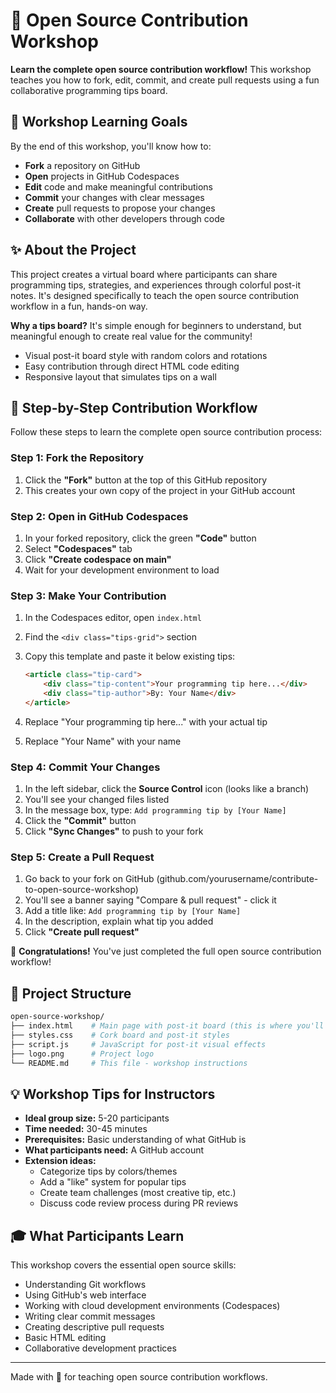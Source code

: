# 💜 Open Source Contribution Workshop

**Learn the complete open source contribution workflow!** This workshop teaches you how to fork, edit, commit, and create pull requests using a fun collaborative programming tips board.

## 🎯 Workshop Learning Goals

By the end of this workshop, you'll know how to:
- **Fork** a repository on GitHub
- **Open** projects in GitHub Codespaces
- **Edit** code and make meaningful contributions
- **Commit** your changes with clear messages
- **Create** pull requests to propose your changes
- **Collaborate** with other developers through code

## ✨ About the Project

This project creates a virtual board where participants can share programming tips, strategies, and experiences through colorful post-it notes. It's designed specifically to teach the open source contribution workflow in a fun, hands-on way.

**Why a tips board?** It's simple enough for beginners to understand, but meaningful enough to create real value for the community!

- Visual post-it board style with random colors and rotations
- Easy contribution through direct HTML code editing
- Responsive layout that simulates tips on a wall

## 🚀 Step-by-Step Contribution Workflow

Follow these steps to learn the complete open source contribution process:

### Step 1: Fork the Repository
1. Click the **"Fork"** button at the top of this GitHub repository
2. This creates your own copy of the project in your GitHub account

### Step 2: Open in GitHub Codespaces
1. In your forked repository, click the green **"Code"** button
2. Select **"Codespaces"** tab
3. Click **"Create codespace on main"**
4. Wait for your development environment to load

### Step 3: Make Your Contribution
1. In the Codespaces editor, open `index.html`
2. Find the `<div class="tips-grid">` section
3. Copy this template and paste it below existing tips:

   ```html
   <article class="tip-card">
       <div class="tip-content">Your programming tip here...</div>
       <div class="tip-author">By: Your Name</div>
   </article>
   ```

4. Replace "Your programming tip here..." with your actual tip
5. Replace "Your Name" with your name

### Step 4: Commit Your Changes
1. In the left sidebar, click the **Source Control** icon (looks like a branch)
2. You'll see your changed files listed
3. In the message box, type: `Add programming tip by [Your Name]`
4. Click the **"Commit"** button
5. Click **"Sync Changes"** to push to your fork

### Step 5: Create a Pull Request
1. Go back to your fork on GitHub (github.com/yourusername/contribute-to-open-source-workshop)
2. You'll see a banner saying "Compare & pull request" - click it
3. Add a title like: `Add programming tip by [Your Name]`
4. In the description, explain what tip you added
5. Click **"Create pull request"**

🎉 **Congratulations!** You've just completed the full open source contribution workflow!

## 📁 Project Structure

```bash
open-source-workshop/
├── index.html    # Main page with post-it board (this is where you'll add your tip!)
├── styles.css    # Cork board and post-it styles
├── script.js     # JavaScript for post-it visual effects
├── logo.png      # Project logo
└── README.md     # This file - workshop instructions
```

## 💡 Workshop Tips for Instructors

- **Ideal group size:** 5-20 participants
- **Time needed:** 30-45 minutes
- **Prerequisites:** Basic understanding of what GitHub is
- **What participants need:** A GitHub account
- **Extension ideas:** 
  - Categorize tips by colors/themes
  - Add a "like" system for popular tips
  - Create team challenges (most creative tip, etc.)
  - Discuss code review process during PR reviews

## 🎓 What Participants Learn

This workshop covers the essential open source skills:
- Understanding Git workflows
- Using GitHub's web interface
- Working with cloud development environments (Codespaces)
- Writing clear commit messages
- Creating descriptive pull requests
- Basic HTML editing
- Collaborative development practices

---

Made with 💜 for teaching open source contribution workflows.
